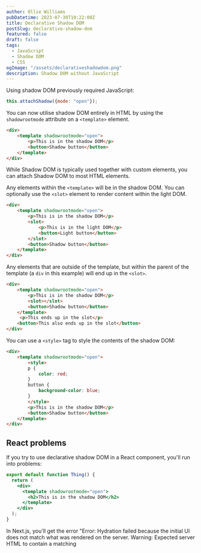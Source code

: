 ```yaml
---
author: Ollie Williams
pubDatetime: 2023-07-30T10:22:00Z
title: Declarative Shadow DOM
postSlug: declarative-shadow-dom
featured: false
draft: false
tags:
  - JavaScript
  - Shadow DOM
  - CSS
ogImage: "/assets/declarativeshadowdom.png"
description: Shadow DOM without JavaScript
---
```


Using shadow DOM previously required JavaScript:

```js
this.attachShadow({mode: "open"});
```

You can now utilise shadow DOM entirely in HTML by using the `shadowrootmode` attribute on a `<template>` element.  

```html
<div>
    <template shadowrootmode="open">
        <p>This is in the shadow DOM</p>
        <button>Shadow button</button>
    </template> 
</div>   
```

While Shadow DOM is typically used together with custom elements, you can attach Shadow DOM to most HTML elements. 

Any elements within the `<template>` will be in the shadow DOM. You can optionally use the `<slot>` element to render content within the light DOM.

```html
<div>
    <template shadowrootmode="open">
        <p>This is in the shadow DOM</p>
        <slot>
            <p>This is in the light DOM</p>
            <button>Light button</button>
        </slot>
        <button>Shadow button</button>
    </template> 
</div>   
```

Any elements that are outside of the template, but within the parent of the template (a `div` in this example) will end up in the `<slot>`.

```html
<div>
    <template shadowrootmode="open">
        <p>This is in the shadow DOM</p>
        <slot></slot>
        <button>Shadow button</button>
    </template>
     <p>This ends up in the slot</p>
    <button>This also ends up in the slot</button>
</div>   
```

You can use a `<style>` tag to style the contents of the shadow DOM:

```html
<div>
    <template shadowrootmode="open">
        <style>
        p {
            color: red;
        }
        button {
            background-color: blue;
        }
        </style>
        <p>This is in the shadow DOM</p>
        <button>Shadow button</button>
    </template>
</div>   
```

## React problems

If you try to use declarative shadow DOM in a React component, you'll run into problems:
```jsx
export default function Thing() {
  return (
    <div>
      <template shadowrootmode="open">
        <h2>This is in the shadow DOM</h2>
      </template>
    </div>
  );
}
```

In Next.js, you'll get the error "Error: Hydration failed because the initial UI does not match what was rendered on the server. Warning: Expected server HTML to contain a matching <template> in <div>." In Remix it won't render anything in the shadow DOM, but doesn't log any kind of error. 

I'm not that sure if there's a good solution  ¯\_(ツ)_/¯ 
